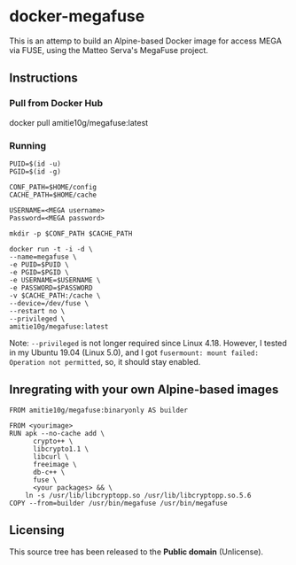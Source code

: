 # docker-megafuse

This is an attemp to build an Alpine-based Docker image for access MEGA via FUSE, using the Matteo Serva's MegaFuse project.

## Instructions

### Pull from Docker Hub
docker pull amitie10g/megafuse:latest

### Running
```
PUID=$(id -u)
PGID=$(id -g)

CONF_PATH=$HOME/config
CACHE_PATH=$HOME/cache

USERNAME=<MEGA username>
Password=<MEGA password>

mkdir -p $CONF_PATH $CACHE_PATH

docker run -t -i -d \
--name=megafuse \
-e PUID=$PUID \
-e PGID=$PGID \
-e USERNAME=$USERNAME \
-e PASSWORD=$PASSWORD
-v $CACHE_PATH:/cache \
--device=/dev/fuse \
--restart no \
--privileged \
amitie10g/megafuse:latest
```
Note: `--privileged` is not longer required since Linux 4.18. However, I tested in my Ubuntu 19.04 (Linux 5.0), and I got `fusermount: mount failed: Operation not permitted`, so, it should stay enabled.

## Inregrating with your own Alpine-based images
```
FROM amitie10g/megafuse:binaryonly AS builder

FROM <yourimage>
RUN apk --no-cache add \
      crypto++ \
      libcrypto1.1 \
      libcurl \
      freeimage \
      db-c++ \
      fuse \
      <your packages> && \
    ln -s /usr/lib/libcryptopp.so /usr/lib/libcryptopp.so.5.6
COPY --from=builder /usr/bin/megafuse /usr/bin/megafuse 
``` 

## Licensing
This source tree has been released to the **Public domain** (Unlicense).
